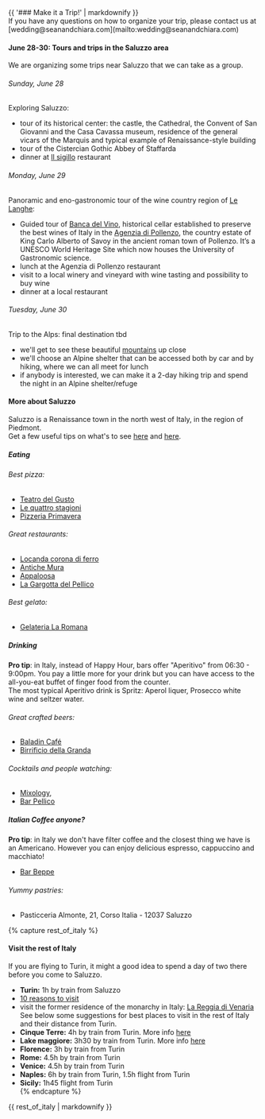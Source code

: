 <div class="heading">
<div class="text_line left"></div>
{{ '### Make it a Trip!' | markdownify }}
<div class="text_line right"></div>
</div>
  If you have any questions on how to organize your trip, please contact us at [wedding@seanandchiara.com](mailto:wedding@seanandchiara.com)
  
#### June 28-30: Tours and trips in the Saluzzo area

  We are organizing some trips near Saluzzo that we can take as a group.  

###### Sunday, June 28 
  Exploring Saluzzo:
  
 * tour of its historical center: the castle, the Cathedral, the Convent of San Giovanni and the Casa Cavassa museum, residence of the general vicars of the Marquis and typical example of Renaissance-style building
 * tour of the Cistercian Gothic Abbey of Staffarda 
 * dinner at [Il sigillo](http://www.tripadvisor.it/Restaurant_Review-g2292144-d2274805-Reviews-Ristorante_Il_Sigillo-Staffarda_Province_of_Cuneo_Piedmont.html) restaurant

###### Monday, June 29
  Panoramic and eno-gastronomic tour of the wine country region of [Le Langhe](http://www.langheroero.it/index.jsp?idProgetto=2):  
  
 * Guided tour of [Banca del Vino](http://www.bancadelvino.it/welcome_eng.lasso), historical cellar established to preserve the best wines of Italy in the [Agenzia di Pollenzo](http://www.residenzereali.it/index.php/en/residenze-reali-del-piemonte/tenuta-reale-di-pollenzo), the country estate of King Carlo Alberto of Savoy in the ancient roman town of Pollenzo. It’s a UNESCO World Heritage Site which now houses the University of Gastronomic science. 
 * lunch at the Agenzia di Pollenzo restaurant
 * visit to a local winery and vineyard with wine tasting and possibility to buy wine
 * dinner at a local restaurant

###### Tuesday, June 30 
  Trip to the Alps: final destination tbd  
  
  * we'll get to see these beautiful [mountains](http://en.cuneo360.it/itinerari) up close 
  * we'll choose an Alpine shelter that can be accessed both by car and by hiking, where we can all meet for lunch
  * if anybody is interested, we can make it a 2-day hiking trip and spend the night in an Alpine shelter/refuge
 

#### More about Saluzzo 
  Saluzzo is a Renaissance town in the north west of Italy, in the region of Piedmont.  
  Get a few useful tips on what's to see [here](http://www.miomyitaly.com/saluzzo.html) and [here](http://www.saluzzoturistica.it/itinerari_scheda.php?id=425).

##### Eating

###### Best pizza:

 * [Teatro del Gusto](http://www.tripadvisor.it/ShowUserReviews-g194893-d3398888-r233673374-Teatro_Del_Gusto-Saluzzo_Province_of_Cuneo_Piedmont.html) 
 * [Le quattro stagioni](http://www.saluzzoturistica.it/ospitalita_scheda.php?id=487)
 * [Pizzeria Primavera](https://www.facebook.com/pages/Pizzeria-trattoria-Primavera/136996156433557?sk=info&tab=overview)
 
###### Great restaurants:  
 * [Locanda corona di ferro](http://www.coronadiferro.it/)
 * [Antiche Mura](http://www.antichemuraristorante.it/)  
 * [Appaloosa](http://www.ristorante-appaloosa.it/appaloosa-menu-e.htm)
 * [La Gargotta del Pellico](http://www.tripadvisor.it/Restaurant_Review-g194893-d2248462-Reviews-La_Gargotta_del_Pellico-Saluzzo_Province_of_Cuneo_Piedmont.html)   
 
###### Best gelato:  

 * [Gelateria La Romana](http://www.gelateriaromana.com/23-ice-cream-shop-saluzzo.php)



##### Drinking
**Pro tip**: in Italy, instead of Happy Hour, bars offer "Aperitivo" from 06:30 - 9:00pm. You pay a little more for your drink but you can have access to the all-you-eat buffet of finger food from the counter.  
The most typical Aperitivo drink is Spritz: Aperol liquer, Prosecco white wine and seltzer water. 

###### Great crafted beers: 

 * [Baladin Café](http://www.baladin.it/en/our-places/baladin-cafe-saluzzo)
 * [Birrificio della Granda](http://www.tripadvisor.com/Restaurant_Review-g194893-d3493819-Reviews-Birrificio_della_Granda-Saluzzo_Province_of_Cuneo_Piedmont.html)
 
###### Cocktails and people watching: 

 * [Mixology](https://www.facebook.com/pages/Mixology-Everytime-Bar/187272094693182),
 * [Bar Pellico](https://it.foursquare.com/v/caff%C3%A8-pellico/4d8f9f79788c548124c453fd)


##### Italian Coffee anyone?
**Pro tip**: in Italy we don't have filter coffee and the closest thing we have is an Americano. However you can enjoy delicious espresso, cappuccino and macchiato!  
  
 * [Bar Beppe](http://www.saluzzoturistica.it/ospitalita_scheda.php?id=2127)  
 
###### Yummy pastries:  

 * Pasticceria Almonte, 21, Corso Italia - 12037 Saluzzo  

{% capture rest_of_italy %}
#### Visit the rest of Italy
If you are flying to Turin, it might a good idea to spend a day of two there before you come to Saluzzo.  
 * **Turin:** 1h by train from Saluzzo
* [10 reasons to visit](http://slowitaly.yourguidetoitaly.com/2013/11/10-reasons-why-turin-should-be-on-your-italy-bucket-list/)
* visit the former residence of the monarchy in Italy: [La Reggia di Venaria](http://www.lavenaria.it/web/index.php)  
  See below some suggestions for best places to visit in the rest of Italy and their distance from Turin.
 * **Cinque Terre:** 4h by train from Turin. More info [here](http://www.lecinqueterre.org/eng)  
 * **Lake maggiore:** 3h30 by train from Turin. More info [here](http://www.discoverlakemaggiore.com)  
 * **Florence:** 3h by train from Turin  
 * **Rome:** 4.5h by train from Turin  
 * **Venice:** 4.5h by train from Turin  
 * **Naples:** 6h by train from Turin, 1.5h flight from Turin  
 * **Sicily:** 1h45 flight from Turin  
{% endcapture %}

<div id="rest_of_italy">
{{ rest_of_italy | markdownify }}
</div>
